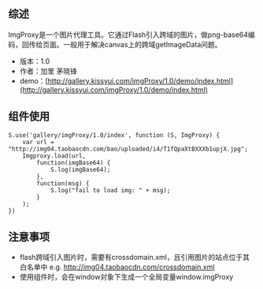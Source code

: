 ## 综述

ImgProxy是一个图片代理工具。它通过Flash引入跨域的图片，做png-base64编码，回传给页面。一般用于解决canvas上的跨域getImageData问题。

* 版本：1.0
* 作者：加里 茅晓锋
* demo：[http://gallery.kissyui.com/imgProxy/1.0/demo/index.html](http://gallery.kissyui.com/imgProxy/1.0/demo/index.html)

## 组件使用

    S.use('gallery/imgProxy/1.0/index', function (S, ImgProxy) {
    	var url = "http://img04.taobaocdn.com/bao/uploaded/i4/T1fQpaXtBXXXb1upjX.jpg";
    	Imgproxy.load(url,
    	    function(imgBase64) {
    	        S.log(imgBase64);
    	    },
    	    function(msg) {
    	        S.log("fail to load img: " + msg);
    	    }
    	);
    })

## 注意事项

* flash跨域引入图片时，需要有crossdomain.xml，且引用图片的站点位于其白名单中 e.g. http://img04.taobaocdn.com/crossdomain.xml
* 使用组件时，会在window对象下生成一个全局变量window.imgProxy
